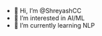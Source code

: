 - 👋 Hi, I’m @ShreyashCC
- 👀 I’m interested in AI/ML
- 🌱 I’m currently learning NLP

<!---
ShreyashCC/ShreyashCC is a ✨ special ✨ repository because its `README.md` (this file) appears on your GitHub profile.
You can click the Preview link to take a look at your changes.
--->

